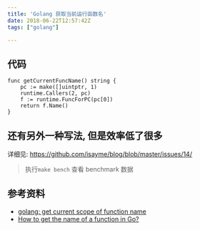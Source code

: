 ```yaml
---
title: 'Golang 获取当前运行函数名'
date: 2018-06-22T12:57:42Z
tags: ["golang"]

---
```


## 代码
```
func getCurrentFuncName() string {
	pc := make([]uintptr, 1)
	runtime.Callers(2, pc)
	f := runtime.FuncForPC(pc[0])
	return f.Name()
}
```

## 还有另外一种写法, 但是效率低了很多
详细见: https://github.com/isayme/blog/blob/master/issues/14/
> 执行`make bench` 查看 benchmark 数据


## 参考资料
- [golang: get current scope of function name](https://stackoverflow.com/questions/25927660/golang-get-current-scope-of-function-name/25927915)
- [How to get the name of a function in Go?](https://stackoverflow.com/questions/7052693/how-to-get-the-name-of-a-function-in-go)
